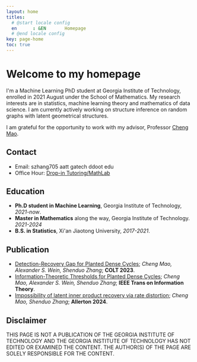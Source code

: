 ```yaml
---
layout: home
titles:
  # @start locale config
  en      : &EN       Homepage
  # @end locale config
key: page-home
toc: true
---
```


# Welcome to my homepage

I'm a Machine Learning PhD student at Georgia Institute of Technology, enrolled in 2021 August under the School of Mathematics. My research interests are in statistics, machine learning theory and mathematics of data science. I am currently actively working on structure inference on random graphs with latent geometrical structures.

I am grateful for the opportunity to work with my advisor, Professor [Cheng Mao](https://people.math.gatech.edu/~cmao35/).

## Contact

- Email: szhang705 aatt gatech ddoot edu
- Office Hour: [Drop-in Tutoring/MathLab](https://tutoring.gatech.edu/drop-in/)

## Education

- **Ph.D student in Machine Learning**, Georgia Institute of Technology, *2021-now*.
- **Master in Mathematics** along the way, Georgia Institute of Technology. *2021-2024*
- **B.S. in Statistics**, Xi'an Jiaotong University, *2017-2021*.

## Publication

- [Detection-Recovery Gap for Planted Dense Cycles](https://arxiv.org/abs/2302.06737); *Cheng Mao, Alexander S. Wein, Shenduo Zhang*; **COLT 2023**.
- [Information-Theoretic Thresholds for Planted Dense Cycles](https://arxiv.org/pdf/2402.00305.pdf); *Cheng Mao, Alexander S. Wein, Shenduo Zhang*; **IEEE Trans on Information Theory**.
- [Impossibility of latent inner product recovery via rate distortion](https://arxiv.org/abs/2407.11932); *Cheng Mao, Shenduo Zhang*; **Allerton 2024**.

<!-- ## Push me

I use a private repository to store all my homework tex files. But you can see my commit frequency in the following images. This is an indication of my current homework load.

<img src="http://ghchart.rshah.org/martyrzsd" alt="Shenduo's github history" />

Click on the following links to push me and my friend to work harder. (Try not to click too many times, otherwise we will be exhausted to death!)

<a href="javascript:push('pushme')">Push me!</a>

<a href="javascript:push('wzh')">Push Zehao Wang!</a>

<script type="text/javascript"
        src="https://cdn.jsdelivr.net/npm/emailjs-com@2/dist/email.min.js">
</script>
<script type="text/javascript">
   function push(token){
      emailjs.init("user_8b6Z11yUKT3Ry1ZNTPvvC");
      emailjs.send("service_plir1pc",token);
      alert('We will be working harder!');
      return false;
   };
</script> -->

## Disclaimer

THIS PAGE IS NOT A PUBLICATION OF THE GEORGIA INSTITUTE OF TECHNOLOGY AND THE GEORGIA INSTITUTE OF TECHNOLOGY HAS NOT EDITED OR EXAMINED THE CONTENT. THE AUTHOR(S) OF THE PAGE ARE SOLELY RESPONSIBLE FOR THE CONTENT.